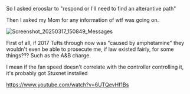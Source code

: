 So I asked erooslar to "respond or I'll need to find an alterantive path"

Then I asked my Mom for any information of wtf was going on.

![Screenshot_20250317_150849_Messages](https://github.com/user-attachments/assets/4355ed63-f841-4f75-8b57-9b3c4edebf4f)

First of all, if 2017 Tufts through now was "caused by amphetamine" they wouldn't even be able to prosecute me, if law existed fairly, for some things??? Such as the A&B charge.

I mean if the fan speed doesn't correlate with the controller controlling it, it's probably got Stuxnet installed

https://www.youtube.com/watch?v=6UTQevHf1Bs
